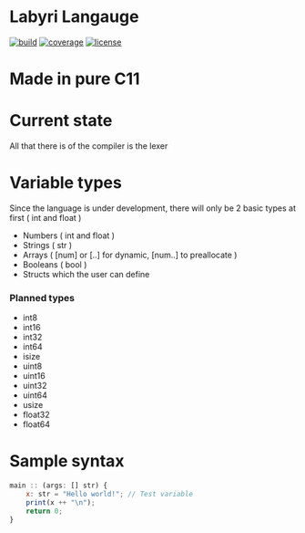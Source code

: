 # Labyri Langauge

[![build](https://gitlab.com/Ralakus/LabyrinthLanguage/badges/master/build.svg)](https://gitlab.com/Ralakus/LabyrinthLanguage/pipelines)
[![coverage](https://gitlab.com/Ralakus/LabyrinthLanguage/badges/master/coverage.svg)](https://gitlab.com/Ralakus/LabyrinthLanguage/-/jobs)
[![license](http://img.shields.io/badge/license-MIT-blue.svg)](./LICENSE)

# Made in pure C11

# Current state
All that there is of the compiler is the lexer

# Variable types
Since the language is under development, there will only be 2 basic types at first ( int and float )
* Numbers  ( int and float )
* Strings  ( str )
* Arrays   ( [num] or [..] for dynamic, [num..] to preallocate )
* Booleans ( bool )
* Structs which the user can define

### Planned types
* int8
* int16
* int32
* int64
* isize
* uint8
* uint16
* uint32
* uint64
* usize
* float32
* float64

# Sample syntax 
```javascript
main :: (args: [] str) {
    x: str = "Hello world!"; // Test variable
    print(x ++ "\n");
    return 0;
}
```